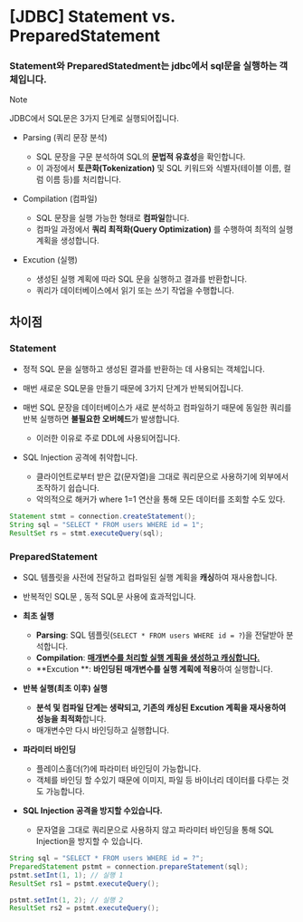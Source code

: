 # [JDBC] Statement vs. PreparedStatement

### Statement와 PreparedStatedment는  jdbc에서 sql문을 실행하는 객체입니다.

> [!NOTE]
>
> JDBC에서 SQL문은 3가지 단계로 실행되어집니다.
>
> - Parsing (쿼리 문장 분석)
>   - SQL 문장을 구문 분석하여 SQL의 **문법적 유효성**을 확인합니다.
>   - 이 과정에서 **토큰화(Tokenization)** 및 SQL 키워드와 식별자(테이블 이름, 컬럼 이름 등)를 처리합니다.
>
> - Compilation (컴파일)
>   - SQL 문장을 실행 가능한 형태로 **컴파일**합니다.
>   - 컴파일 과정에서 **쿼리 최적화(Query Optimization)** 를 수행하여 최적의 실행 계획을 생성합니다.
>
> - Excution (실행)
>   - 생성된 실행 계획에 따라 SQL 문을 실행하고 결과를 반환합니다.
>   - 쿼리가 데이터베이스에서 읽기 또는 쓰기 작업을 수행합니다.



## 차이점

### Statement 

- 정적 SQL 문을 실행하고 생성된 결과를 반환하는 데 사용되는 객체입니다.

- 매번 새로운 SQL문을 만들기 때문에 3가지 단계가 반복되어집니다.
- 매번 SQL 문장을 데이터베이스가 새로 분석하고 컴파일하기 때문에 동일한 쿼리를 반복 실행하면 **불필요한 오버헤드**가 발생합니다.
  - 이러한 이유로 주로 DDL에 사용되어집니다.
- SQL Injection 공격에 취약합니다.
  - 클라이언트로부터 받은 값(문자열)을 그대로 쿼리문으로 사용하기에 외부에서 조작하기 쉽습니다.
  - 악의적으로 해커가 where 1=1 연산을 통해 모든 데이터를 조회할 수도 있다. 

``` java
Statement stmt = connection.createStatement();
String sql = "SELECT * FROM users WHERE id = 1";
ResultSet rs = stmt.executeQuery(sql);
```



### PreparedStatement

- SQL 템플릿을 사전에 전달하고 컴파일된 실행 계획을 **캐싱**하여 재사용합니다.
- 반복적인 SQL문 , 동적 SQL문 사용에 효과적입니다.

- **최초 실행**
  - **Parsing**: SQL 템플릿(`SELECT * FROM users WHERE id = ?`)을 전달받아 분석합니다.
  - **Compilation**: **<u>매개변수를 처리할 실행 계획을 생성하고 캐싱합니다.</u>**
  - **Excution **: **바인딩된 매개변수를 실행 계획에 적용**하여 실행합니다.
- **반복 실행(최초 이후) 실행**
  - **분석 및 컴파일 단계는 생략되고, 기존의 캐싱된 Excution 계획을 재사용하여 성능을 최적화**합니다.
  - 매개변수만 다시 바인딩하고 실행합니다.
- **파라미터 바인딩**
  - 플레이스홀더(?)에 파라미터 바인딩이 가능합니다.
  - 객체를 바인딩 할 수있기 때문에 이미지, 파일 등 바이너리 데이터를 다루는 것도 가능합니다.
- **SQL Injection 공격을 방지할 수있습니다.**
  - 문자열을 그대로 쿼리문으로 사용하지 않고 파라미터 바인딩을 통해 SQL Injection을 방지할 수 있습니다.

``` java
String sql = "SELECT * FROM users WHERE id = ?";
PreparedStatement pstmt = connection.prepareStatement(sql);
pstmt.setInt(1, 1); // 실행 1
ResultSet rs1 = pstmt.executeQuery();

pstmt.setInt(1, 2); // 실행 2
ResultSet rs2 = pstmt.executeQuery();
```







